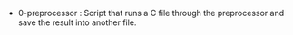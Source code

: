- 0-preprocessor : Script that runs a C file through the preprocessor and save the result into another file.
